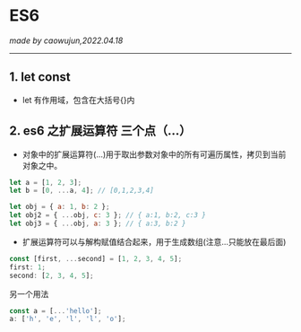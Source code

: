 # ES6

_made by caowujun,2022.04.18_

---

## 1. let const

- let 有作用域，包含在大括号{}内

## 2. es6 之扩展运算符 三个点（…）

- 对象中的扩展运算符(...)用于取出参数对象中的所有可遍历属性，拷贝到当前对象之中。

```javascript
let a = [1, 2, 3];
let b = [0, ...a, 4]; // [0,1,2,3,4]

let obj = { a: 1, b: 2 };
let obj2 = { ...obj, c: 3 }; // { a:1, b:2, c:3 }
let obj3 = { ...obj, a: 3 }; // { a:3, b:2 }
```

- 扩展运算符可以与解构赋值结合起来，用于生成数组(注意...只能放在最后面)

```javascript
const [first, ...second] = [1, 2, 3, 4, 5];
first: 1;
second: [2, 3, 4, 5];
```

另一个用法

```javascript
const a = [...'hello'];
a: ['h', 'e', 'l', 'l', 'o'];
```
